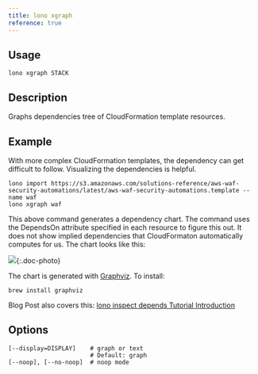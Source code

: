 ```yaml
---
title: lono xgraph
reference: true
---
```


## Usage

    lono xgraph STACK

## Description

Graphs dependencies tree of CloudFormation template resources.

## Example

With more complex CloudFormation templates, the dependency can get difficult to follow.  Visualizing the dependencies is helpful.

    lono import https://s3.amazonaws.com/solutions-reference/aws-waf-security-automations/latest/aws-waf-security-automations.template --name waf
    lono xgraph waf

This above command generates a dependency chart.  The command uses the DependsOn attribute specified in each resource to figure this out.  It does not show implied dependencies that CloudFormaton automatically computes for us.  The chart looks like this:

![](/img/tutorial/waf-chart.png){:.doc-photo}

The chart is generated with [Graphviz](http://www.graphviz.org/). To install:

    brew install graphviz

Blog Post also covers this: [lono inspect depends Tutorial Introduction](https://blog.boltops.com/2017/09/20/lono-inspect-depends-tutorial-introduction)


## Options

```
[--display=DISPLAY]    # graph or text
                       # Default: graph
[--noop], [--no-noop]  # noop mode
```

